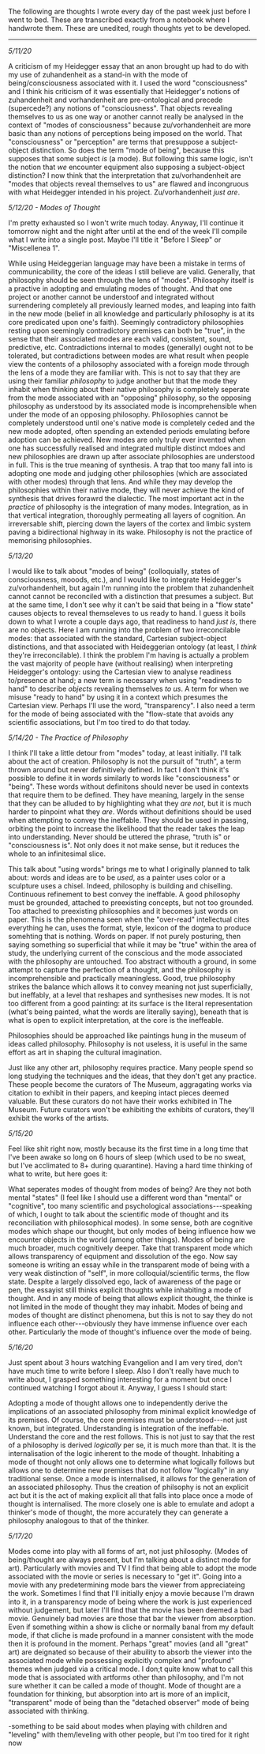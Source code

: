 The following are thoughts I wrote every day of the past week just before I went to bed.  These are transcribed exactly from a notebook where I handwrote them.  These are unedited, rough thoughts yet to be developed. 

----

*5/11/20*

A criticism of my Heidegger essay that an anon brought up had to do with my use of zuhandenheit as a stand-in with the mode of being/consciousness associated with it.  I used the word "consciousness" and I think his criticism of it was essentially that Heidegger's notions of zuhandenheit and vorhandenheit are pre-ontological and precede (supercede?) any notions of "consciousness".  That objects revealing themselves to us as one way or another cannot really be analysed in the context of "modes of consciousness" because zu/vorhandenheit are more basic than any notions of perceptions being imposed on the world.  That "consciousness" or "perception" are terms that presuppose a subject-object distinction.  So does the term "mode of being", because this supposes that some subject *is* (a mode).  But following this same logic, isn't the notion that *we* encounter equipment also supposing a subject-object distinction?  I now think that the interpretation that zu/vorhandenheit are "modes that objects reveal themselves to us" are flawed and incongruous with what Heidegger intended in his project.  Zu/vorhandenheit *just are*.


*5/12/20 - Modes of Thought*

I'm pretty exhausted so I won't write much today.  Anyway, I'll continue it tomorrow night and the night after until at the end of the week I'll compile what I write into a single post.  Maybe I'll title it "Before I Sleep" or "Miscellenea 1".

While using Heideggerian language may have been a mistake in terms of communicability, the core of the ideas I still believe are valid.  Generally, that philosophy should be seen through the lens of "modes".  Philosophy itself is a practive in adopting and emulating modes of thought.  And that one project or another cannot be understoof and integrated without surrendering completely all previously learned modes, and leaping into faith in the new mode (belief in all knowledge and particularly philosophy is at its core predicated upon one's faith).  Seemingly contradictory philosophies resting upon seemingly contradictory premises can both be "true", in the sense that their associated modes are each valid, consistent, sound, predictive, etc.  Contradictions internal to modes (generally) ought not to be tolerated, but contradictions between modes are what result when people view the contents of a philosophy associated with a foreign mode through the lens of a mode they are familiar with.  This is not to say that they are using their familiar *philosophy* to judge another but that the mode they inhabit when thinking about their native philosophy is completely seperate from the mode associated with an "opposing" philosophy, so the opposing philosophy as understood by its associated mode is incomprehensible when under the mode of an opposing philosophy.  Philosophies cannot be completely understood until one's native mode is completely ceded and the new mode adopted, often spending an extended periods emulating before adoption can be achieved.  New modes are only truly ever invented when one has successfully realised and integrated multiple distinct mdoes and new philosophies are drawn up after associate philosophies are understood in full.  This is the true meaning of synthesis.  A trap that too many fall into is adopting one mode and judging other philosophies (which are associated with other modes) through that lens.  And while they may develop the philosophies within their native mode, they will never achieve the kind of synthesis that drives forawrd the dialectic.  The most important act in the *practice* of philosophy is the integration of many modes.  Integration, as in that vertical integration, thoroughly permeating all layers of cognition.  An irreversable shift, piercing down the layers of the cortex and limbic system paving a bidirectional highway in its wake.  Philosophy is not the practice of memorising philosophies.


*5/13/20*

I would like to talk about "modes of being" (colloquially, states of consciousness, mooods, etc.), and I would like to integrate Heidegger's zu/vorhandenheit, but again I'm running into the problem that zuhandenheit cannot cannot be reconciled with a distinction that presumes a subject.  But at the same time, I don't see why it can't be said that being in a "flow state" causes objects to reveal themseleves to us ready to hand.  I guess it boils down to what I wrote a couple days ago, that readiness to hand *just is*, there are no objects.  Here I am running into the problem of two irreconcilable modes: that associated with the standard, Cartesian subject-object distinctions, and that associated with Heideggerian ontology (at least, I *think* they're irreconcilable).  I think the problem I'm having is actually a problem the vast majority of people have (without realising) when interpreting Heidegger's ontology: using the Cartesian view to analyse readiness to/presence at hand; a new term is necessary when using "readiness to hand" to describe *objects* revealing themselves *to us*.  A term for when we misuse "ready to hand" by using it in a context which presumes the Cartesian view.  Perhaps I'll use the word, "transparency".  I also need a term for the mode of being associated with the "flow-state that avoids any scientific associations, but I'm too tired to do that today.


*5/14/20 - The Practice of Philosophy*

I think I'll take a little detour from "modes" today, at least initially.  I'll talk about the act of creation.  Philosophy is not the pursuit of "truth", a term thrown around but never definitively defined.  In fact I don't think it's possible to define it in words similarly to words like "consciousness" or "being".  These words without definitons should never be used in contexts that require them to be defined.  They have meaning, largely in the sense that they can be alluded to by highlighting what they *are not*, but it is much harder to pinpoint what they *are*.  Words without definitions should be used when attempting to convey the ineffable.  They should be used in passing, orbiting the point to increase the likelihood that the reader takes the leap into understanding.  Never should be uttered the phrase, "truth is" or "consciousness is".  Not only does it not make sense, but it reduces the whole to an infinitesimal slice.

This talk about "using words" brings me to what I originally planned to talk about: words and ideas are to be *used*, as a painter uses color or a sculpture uses a chisel.  Indeed, philosophy is building and chiselling.  Continuous refinement to best convey the ineffable.  A good philosophy must be grounded, attached to preexisting concepts, but not too grounded.  Too attached to preexisting philosophies and it becomes just words on paper.  This is the phenomena seen when the "over-read" intellectual cites everything he can, uses the format, style, lexicon of the dogma to produce somehting that is nothing.  Words on paper.  If not purely posturing, then saying something so superficial that while it may be "true" within the area of study, the underlying current of the conscious and the mode associated with the philosophy are untouched.  Too abstract withouth a ground, in some attempt to capture the perfection of a thought, and the philosophy is incomprehensible and practically meaningless.  Good, true philosophy strikes the balance which allows it to convey meaning not just superficially, but ineffably, at a level that reshapes and synthesises new modes.  It is not too different from a good painting: at its surface is the literal representation (what's being painted, what the words are literally saying), beneath that is what is open to explicit interpretation, at the core is the ineffeable.

Philosophies should be approached like paintings hung in the museum of ideas called philosophy.  Philosophy is not useless, it is useful in the same effort as art in shaping the cultural imagination.

Just like any other art, philosophy requires practice.  Many people spend so long studying the techniques and the ideas, that they don't get any practice.  These people become the curators of The Museum, aggragating works via citation to exhibit in their papers, and keeping intact pieces deemed valuable.  But these curators do not have their works exhibited in The Museum.  Future curators won't be exhibiting the exhibits of curators, they'll exhibit the works of the artists.


*5/15/20*

Feel like shit right now, mostly because its the first time in a long time that I've been awake so long on 6 hours of sleep (which used to be no sweat, but I've acclimated to 8+ during quarantine).  Having a hard time thinking of what to write, but here goes it:

What seperates modes of thought from modes of being?  Are they not both mental "states" (I feel like I should use a different word than "mental" or "cognitive", too many scientific and psychological associations---speaking of which, I ought to talk about the scientific mode of thought and its reconciliation with philosophical modes).  In some sense, both are cognitive modes which shape our thought, but only modes of being influence how we encounter objects in the world (among other things).  Modes of being are much broader, much cognitively deeper.  Take that transparent mode which allows transparency of equipment and dissolution of the ego.  Now say someone is writing an essay while in the transparent mode of being with a very weak distinction of "self", in more colloquial/scientific terms, the flow state.  Despite a largely dissolved ego, lack of awareness of the page or pen, the essayist still thinks explicit thoughts while inhabiting a mode of thought.  And in any mode of being that allows explicit thought, the thinke is not limited in the mode of thought they may inhabit.  Modes of being and modes of thought are distinct phenomena, but this is not to say they do not influence each other---obviously they have immense influence over each other.  Particularly the mode of thought's influence over the mode of being.


*5/16/20*

Just spent about 3 hours watching Evangelion and I am very tired, don't have much time to write before I sleep.  Also I don't really have much to write about, I grasped something interesting for a moment but once I continued watching I forgot about it.  Anyway, I guess I should start:

Adopting a mode of thought allows one to independently derive the implications of an associated philosophy from minimal explicit knowledge of its premises.  Of course, the core premises must be understood---not just known, but integrated.  Understanding is integration of the ineffable.  Understand the core and the rest follows.  This is not just to say that the rest of a philosophy is derived *logically* per se, it is much more than that.  It is the internalisation of the logic inherent to the mode of thought.  Inhabiting a mode of thought not only allows one to determine what logically follows but allows one to determine new premises that do not follow "logically" in any traditional sense.  Once a mode is internalised, it allows for the generation of an associated philosophy.  Thus the creation of philsophy is not an explicit act but it is the act of making explicit all that falls into place once a mode of thought is internalised.  The more closely one is able to emulate and adopt a thinker's mode of thought, the more accurately they can generate a philosophy analogous to that of the thinker.


*5/17/20*

Modes come into play with all forms of art, not just philosophy.  (Modes of being/thought are always present, but I'm talking about a distinct mode for art).  Particularly with movies and TV I find that being able to adopt the mode associated with the movie or series is necessary to "get it".  Going into a movie with any predetermining mode bars the viewer from appreciateing the work.  Sometimes I find that I'll initially enjoy a movie because I'm drawn into it, in a transparency mode of being where the work is just experienced without judgement, but later I'll find that the movie has been deemed a bad movie.  Genuinely bad movies are those that bar the viewer from absorption.  Even if something within a show is cliche or normally banal from my default mode, if that cliche is made profound in a manner consistent with the mode then it is profound in the moment.  Perhaps "great" movies (and all "great" art) are deignated so because of their abuility to absorb the viewer into the associated mode while possessing explicitly complex and "profound" themes when judged via a critical mode.  I don;t quite know what to call this mode that is associated with artforms other than philosophy, and I'm not sure whether it can be called a mode of thought.  Mode of thought are a foundation for thinking, but absorption into art is more of an implicit, "transparent" mode of being than the "detached observer" mode of being associated with thinking.

-something to be said about modes when playing with children and "leveling" with them/leveling with other people, but I'm too tired for it right now
